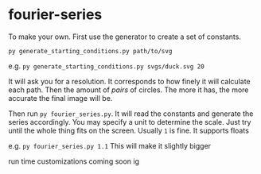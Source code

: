 # fourier-series
To make your own. First use the generator to create a set of constants. 

`py generate_starting_conditions.py path/to/svg`

e.g. `py generate_starting_conditions.py svgs/duck.svg 20`

It will ask you for a resolution. It corresponds to how finely it will calculate each path. Then the amount of *pairs* of circles. The more it has, the more accurate the final image will be.

Then run `py fourier_series.py`. It will read the constants and generate the series accordingly. You may specify a unit to determine the scale. Just try until the whole thing fits on the screen. Usually `1` is fine. It supports floats

e.g. `py fourier_series.py 1.1` This will make it slightly bigger

run time customizations coming soon ig
